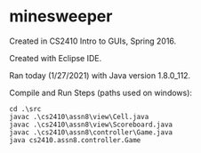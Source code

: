# minesweeper

Created in CS2410 Intro to GUIs, Spring 2016. 

Created with Eclipse IDE.

Ran today (1/27/2021) with Java version 1.8.0_112.

Compile and Run Steps (paths used on windows):
```
cd .\src
javac .\cs2410\assn8\view\Cell.java
javac .\cs2410\assn8\view\Scoreboard.java
javac .\cs2410\assn8\controller\Game.java
java cs2410.assn8.controller.Game
```
